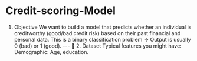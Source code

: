 # Credit-scoring-Model
1. Objective  We want to build a model that predicts whether an individual is creditworthy (good/bad credit risk) based on their past financial and personal data.  This is a binary classification problem → Output is usually 0 (bad) or 1 (good).   ---  🔹 2. Dataset  Typical features you might have:  Demographic: Age, education.
